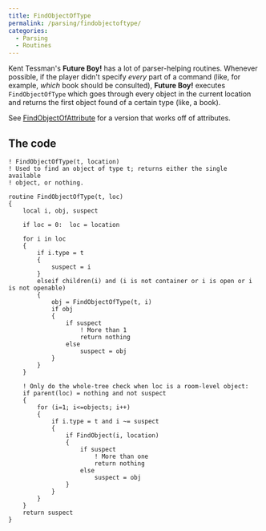 ```yaml
---
title: FindObjectOfType
permalink: /parsing/findobjectoftype/
categories: 
  - Parsing
  - Routines
---
```


Kent Tessman's **Future Boy!** has a lot of parser-helping routines.
Whenever possible, if the player didn't specify *every* part of a
command (like, for example, *which* book should be consulted), **Future
Boy!** executes `FindObjectOfType` which goes through every object in
the current location and returns the first object found of a certain
type (like, a book).

See [FindObjectOfAttribute](/parsing/findobjectofattribute/) for a
version that works off of attributes.

## The code

    ! FindObjectOfType(t, location)
    ! Used to find an object of type t; returns either the single available
    ! object, or nothing.

    routine FindObjectOfType(t, loc)
    {
        local i, obj, suspect

        if loc = 0:  loc = location

        for i in loc
        {
            if i.type = t
            {
                suspect = i
            }
            elseif children(i) and (i is not container or i is open or i is not openable)
            {
                obj = FindObjectOfType(t, i)
                if obj
                {
                    if suspect
                        ! More than 1
                        return nothing
                    else
                        suspect = obj
                }
            }
        }

        ! Only do the whole-tree check when loc is a room-level object:
        if parent(loc) = nothing and not suspect
        {
            for (i=1; i<=objects; i++)
            {
                if i.type = t and i ~= suspect
                {
                    if FindObject(i, location)
                    {
                        if suspect
                            ! More than one
                            return nothing
                        else
                            suspect = obj
                    }
                }
            }
        }
        return suspect
    }

